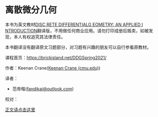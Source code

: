 # 离散微分几何

本书为英文教材[DISC RETE DIFFERENTIALG EOMETRY: AN APPLIED I NTRODUCTION](http://www.cs.cmu.edu/~kmcrane/Projects/DDG/paper.pdf)翻译版，不用做任何商业应用。请勿打印成册后贩卖，如被发现，本人有权追究其法律责任。

本书翻译没有翻译原文习题部分，对习题有兴趣的朋友可以自行参看原教材。

课程首页：https://brickisland.net/DDGSpring2021/

作者：Keenan Crane([Keenan Crane (cmu.edu)](https://www.cs.cmu.edu/~kmcrane/))

译者：

* 范帝楷(fandikai@outlook.com)

校对：



[正文请点击这里](./src/index.md)